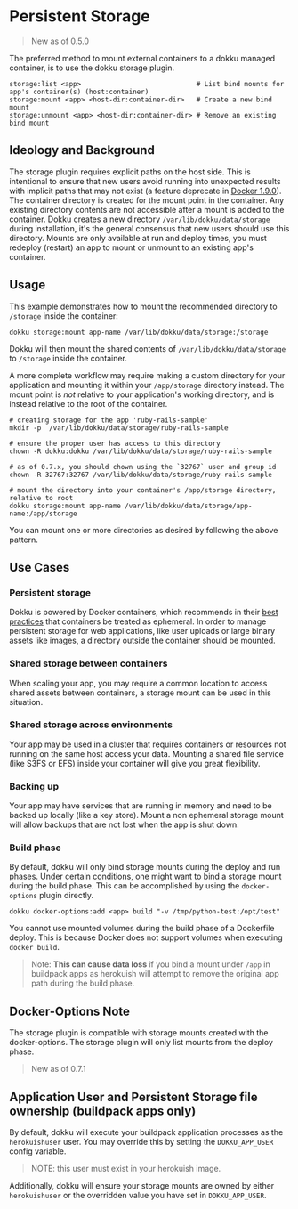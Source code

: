 # Persistent Storage

> New as of 0.5.0

The preferred method to mount external containers to a dokku managed container, is to use the dokku storage plugin.


```
storage:list <app>                             # List bind mounts for app's container(s) (host:container)
storage:mount <app> <host-dir:container-dir>   # Create a new bind mount
storage:unmount <app> <host-dir:container-dir> # Remove an existing bind mount
```

## Ideology and Background

The storage plugin requires explicit paths on the host side. This is intentional to ensure that new users avoid running into unexpected results with implicit paths that may not exist (a feature deprecate in [Docker 1.9.0](https://github.com/docker/docker/releases/tag/v1.9.0])). The container directory is created for the mount point in the container. Any existing directory contents are not accessible after a mount is added to the container. Dokku creates a new directory `/var/lib/dokku/data/storage` during installation, it's the general consensus that new users should use this directory. Mounts are only available at run and deploy times, you must redeploy (restart) an app to mount or unmount to an existing app's container.

## Usage

This example demonstrates how to mount the recommended directory to `/storage` inside the container:

```shell
dokku storage:mount app-name /var/lib/dokku/data/storage:/storage
```

Dokku will then mount the shared contents of `/var/lib/dokku/data/storage` to `/storage` inside the container.

A more complete workflow may require making a custom directory for your application and mounting it within your `/app/storage` directory instead. The mount point is *not* relative to your application's working directory, and is instead relative to the root of the container.

```shell
# creating storage for the app 'ruby-rails-sample'
mkdir -p  /var/lib/dokku/data/storage/ruby-rails-sample

# ensure the proper user has access to this directory
chown -R dokku:dokku /var/lib/dokku/data/storage/ruby-rails-sample

# as of 0.7.x, you should chown using the `32767` user and group id
chown -R 32767:32767 /var/lib/dokku/data/storage/ruby-rails-sample

# mount the directory into your container's /app/storage directory, relative to root
dokku storage:mount app-name /var/lib/dokku/data/storage/app-name:/app/storage
```

You can mount one or more directories as desired by following the above pattern.

## Use Cases

### Persistent storage

Dokku is powered by Docker containers, which recommends in their [best practices](https://docs.docker.com/engine/userguide/eng-image/dockerfile_best-practices/#containers-should-be-ephemeral) that containers be treated as ephemeral. In order to manage persistent storage for web applications, like user uploads or large binary assets like images, a directory outside the container should be mounted.

### Shared storage between containers

When scaling your app, you may require a common location to access shared assets between containers, a storage mount can be used in this situation.

### Shared storage across environments

Your app may be used in a cluster that requires containers or resources not running on the same host access your data. Mounting a shared file service (like S3FS or EFS) inside your container will give you great flexibility.

### Backing up

Your app may have services that are running in memory and need to be backed up locally (like a key store). Mount a non ephemeral storage mount will allow backups that are not lost when the app is shut down.

### Build phase

By default, dokku will only bind storage mounts during the deploy and run phases. Under certain conditions, one might want to bind a storage mount during the build phase. This can be accomplished by using the `docker-options` plugin directly.

```shell
dokku docker-options:add <app> build "-v /tmp/python-test:/opt/test"
```

You cannot use mounted volumes during the build phase of a Dockerfile deploy. This is because Docker does not support volumes when executing `docker build`.

> Note: **This can cause data loss** if you bind a mount under `/app` in buildpack apps as herokuish will attempt to remove the original app path during the build phase.

## Docker-Options Note

The storage plugin is compatible with storage mounts created with the docker-options. The storage plugin will only list mounts from the deploy phase.


> New as of 0.7.1

## Application User and Persistent Storage file ownership (buildpack apps only)

By default, dokku will execute your buildpack application processes as the `herokuishuser` user. You may override this by setting the `DOKKU_APP_USER` config variable.

> NOTE: this user must exist in your herokuish image.

Additionally, dokku will ensure your storage mounts are owned by either `herokuishuser` or the overridden value you have set in `DOKKU_APP_USER`.

